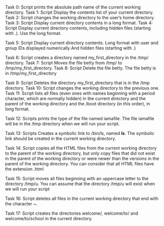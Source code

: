 Task 0: Script prints the absolute path name of the current working directory.
Task 1: Script Display the contents list of your current directory.
Task 2: Script changes the working directory to the user’s home directory.
Task 3: Script Display current directory contents in a long format.
Task 4: Script Display current directory contents, including hidden files (starting with .). Use the long format.

Task 5: Script Display current directory contents.
Long format
with user and group IDs displayed numerically
And hidden files (starting with .)

Task 6: Script creates a directory named my_first_directory in the /tmp/ directory.
Task 7: Script Moves the file betty from /tmp/ to /tmp/my_first_directory.
Task 8: Script Delete the file betty.
The file betty is in /tmp/my_first_directory

Task 9: Script Deletes the directory my_first_directory that is in the /tmp directory.
Task 10: Script changes the working directory to the previous one.
Task 11: Script lists all files (even ones with names beginning with a period character, which are normally hidden) in the current directory and the parent of the working directory and the /boot directory (in this order), in long format.

Task 12: Scripts prints the type of the file named iamafile. The file iamafile will be in the /tmp directory when we will run your script.

Task 13: Scripts Creates a symbolic link to /bin/ls, named __ls__. The symbolic link should be created in the current working directory.

Task 14: Script  copies all the HTML files from the current working directory to the parent of the working directory, but only copy files that did not exist in the parent of the working directory or were newer than the versions in the parent of the working directory.
You can consider that all HTML files have the extension .html

Task 15: Script moves all files beginning with an uppercase letter to the directory /tmp/u.
You can assume that the directory /tmp/u will exist when we will run your script

Task 16: Script deletes all files in the current working directory that end with the character ~.

Task 17: Script creates the directories welcome/, welcome/to/ and welcome/to/school in the current directory.

